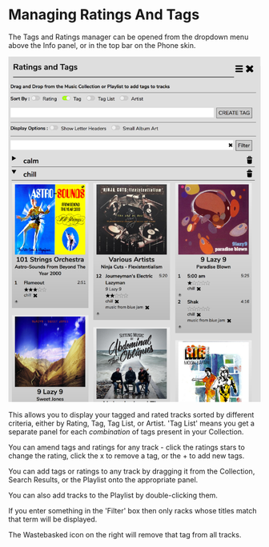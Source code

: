 # Managing Ratings And Tags
The Tags and Ratings manager can be opened from the dropdown menu above the Info panel, or in the top bar on the Phone skin.

![](images/tagmanager.png)

This allows you to display your tagged and rated tracks sorted by different criteria, either by Rating, Tag, Tag List, or Artist. 'Tag List' means you get a separate panel for each *combination* of tags present in your Collection.

You can amend tags and ratings for any track - click the ratings stars to change the rating, click the x to remove a tag, or the + to add new tags.

You can add tags or ratings to any track by dragging it from the Collection, Search Results, or the Playlist onto the appropriate panel.

You can also add tracks to the Playlist by double-clicking them.

If you enter something in the 'Filter' box then only racks whose titles match that term will be displayed.

The Wastebasked icon on the right will remove that tag from all tracks.
